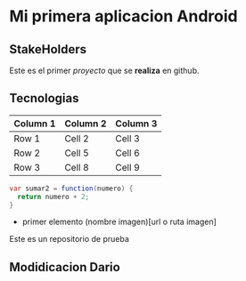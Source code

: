 # Mi primera aplicacion Android
## StakeHolders
Este es el primer *proyecto* que se **realiza** en github.
## Tecnologias

| Column 1 | Column 2 | Column 3 |
|----------|----------|----------|
| Row 1    | Cell 2   | Cell 3   |
| Row 2    | Cell 5   | Cell 6   |
| Row 3    | Cell 8   | Cell 9   |


```java
var sumar2 = function(numero) {
  return numero + 2;
}
```
 * primer elemento
(nombre imagen)[url o ruta imagen]

Este es un repositorio de prueba


## Modidicacion Dario